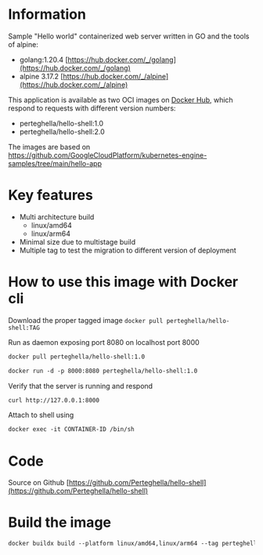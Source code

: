 # Information

Sample "Hello world" containerized web server written in GO and the tools of alpine:

- golang:1.20.4 [https://hub.docker.com/_/golang](https://hub.docker.com/_/golang)
- alpine 3.17.2 [https://hub.docker.com/_/alpine](https://hub.docker.com/_/alpine)

This application is available as two OCI images on [Docker Hub](https://hub.docker.com/r/perteghella/hello-shell), which respond to requests with different version numbers:

- perteghella/hello-shell:1.0 
- perteghella/hello-shell:2.0 

The images are based on https://github.com/GoogleCloudPlatform/kubernetes-engine-samples/tree/main/hello-app

# Key features

- Multi architecture build
  - linux/amd64
  - linux/arm64
- Minimal size due to multistage build
- Multiple tag to test the migration to different version of deployment

# How to use this image with Docker cli

Download the proper tagged image `docker pull perteghella/hello-shell:TAG`

Run as daemon exposing port 8080 on localhost port 8000

```markdown
docker pull perteghella/hello-shell:1.0

docker run -d -p 8000:8080 perteghella/hello-shell:1.0
```

Verify that the server is running and respond 

```markdown
curl http://127.0.0.1:8000
```

Attach to shell using 

```markdown
docker exec -it CONTAINER-ID /bin/sh
```

# Code

Source on Github [https://github.com/Perteghella/hello-shell](https://github.com/Perteghella/hello-shell)

# Build the image

```markdown
docker buildx build --platform linux/amd64,linux/arm64 --tag perteghella/hello-shell:1.0 --push .
```